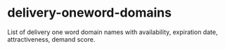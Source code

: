 # delivery-oneword-domains
List of delivery one word domain names with availability, expiration date, attractiveness, demand score.
